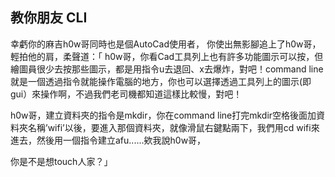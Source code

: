 ## 教你朋友 CLI

幸虧你的麻吉h0w哥同時也是個AutoCad使用者，
你使出無影腳追上了h0w哥，輕拍他的肩，柔聲道：「
h0w哥，你看Cad工具列上也有許多功能圖示可以按，但繪圖員很少去按那些圖示，都是用指令u去退回、x去爆炸，對吧！command line就是一個透過指令就能操作電腦的地方，你也可以選擇透過工具列上的圖示(即gui）來操作啊，不過我們老司機都知道這樣比較慢，對吧！

h0w哥，建立資料夾的指令是mkdir，你在command line打完mkdir空格後面加資料夾名稱’wifi’以後，要進入那個資料夾，就像滑鼠右鍵點兩下，我們用cd wifi來進去，然後用一個指令建立afu......欸我說h0w哥，



你是不是想touch人家？」






